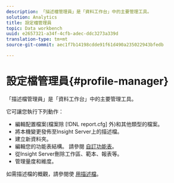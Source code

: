 ```yaml
---
description: 「描述檔管理員」是「資料工作台」中的主要管理工具。
solution: Analytics
title: 設定檔管理員
topic: Data workbench
uuid: e2657321-a34f-4cfb-adec-ddc3273a339d
translation-type: tm+mt
source-git-commit: aec1f7b14198cdde91f61d490a235022943bfedb

---
```



# 設定檔管理員{#profile-manager}

「描述檔管理員」是「資料工作台」中的主要管理工具。

它可讓您執行下列動作：

* 編輯配置檔案(檔案除 [!DNL report.cfg] 外)和其他類型的檔案。
* 將本機變更發佈至Insight Server上的描述檔。
* 建立新資料夾。
* 編輯您的功能表結構。 請參閱 [自訂功能表](../../../../home/c-get-started/c-intf-anlys-ftrs/c-ctm-menus/c-ctm-menus.md#concept-93d4c09cb7f34cd293b7b64fba1cf894)。
* 從Insight Server刪除工作區、範本、報表等。
* 管理量度和維度。

如需描述檔的概觀，請參閱使 [用描述檔](../../../../home/c-get-started/c-work-prof.md#concept-57ff43db95a34e83a39f819c7e6e42e1)。
